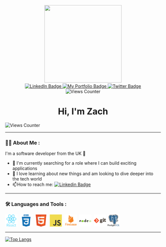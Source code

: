 <div id="header" align="center">
  <img src="https://media.giphy.com/media/v1.Y2lkPTc5MGI3NjExdWgzdGV1c2lxbmU3Ym02emVtdzVnZWI3dWNhZTkwZ2x3cjhmZHo5MSZlcD12MV9pbnRlcm5hbF9naWZfYnlfaWQmY3Q9Zw/nFLW7PNGgN3lI68rdv/giphy.gif" width="250" height="250"/>
  <div id="badges">
  <a href="https://uk.linkedin.com/in/zachmarzouk">
  <img src="https://img.shields.io/badge/LinkedIn-blue?logo=LinkedIn" alt="LinkedIn Badge"/>
  </a>
  <a href="https://www.zachmarzouk.dev/">
  <img src="https://img.shields.io/badge/My_Portfolio-purple?logo=React" alt="My Portfolio Badge"/>
  </a>
  <a href="https://twitter.com/ZachMarzouk">
  <img src="https://img.shields.io/badge/Twitter-blue?logo=Twitter" alt="Twitter Badge"/>
  </a>
</div>
  <img src="https://komarev.com/ghpvc/?username=zamarz&style=flat-square&color=blue" alt="Views Counter"/>
<h1> Hi, I'm Zach 
</h1>
</div>
 <img src="https://komarev.com/ghpvc/?username=zamarz&style=flat-square&color=blue" alt="Views Counter"/>

---
### :technologist: About Me :

I'm a software developer from the UK 👋

- 👀 I'm currently searching for a role where I can build exciting applications
- :seedling: I love learning about new things and am looking to dive deeper into the tech world
- :mailbox:How to reach me: [![Linkedin Badge](https://img.shields.io/badge/LinkedIn-blue?logo=LinkedIn)](https://uk.linkedin.com/in/zachmarzouk)

---
### :hammer_and_wrench: Languages and Tools :

<div>
  <img src="https://github.com/devicons/devicon/blob/master/icons/react/react-original-wordmark.svg" title="React" alt="React" width="40" height="40"/>&nbsp;
  <img src="https://github.com/devicons/devicon/blob/master/icons/css3/css3-plain-wordmark.svg"  title="CSS3" alt="CSS" width="40" height="40"/>&nbsp;
  <img src="https://github.com/devicons/devicon/blob/master/icons/html5/html5-original.svg" title="HTML5" alt="HTML" width="40" height="40"/>&nbsp;
  <img src="https://github.com/devicons/devicon/blob/master/icons/javascript/javascript-original.svg" title="JavaScript" alt="JavaScript" width="40" height="40"/>&nbsp;
  <img src="https://github.com/devicons/devicon/blob/master/icons/firebase/firebase-plain-wordmark.svg" title="Firebase" alt="Firebase" width="40" height="40"/>&nbsp;
  <img src="https://github.com/devicons/devicon/blob/master/icons/nodejs/nodejs-original-wordmark.svg" title="NodeJS" alt="NodeJS" width="40" height="40"/>&nbsp;
  <img src="https://github.com/devicons/devicon/blob/master/icons/git/git-original-wordmark.svg" title="Git" **alt="Git" width="40" height="40"/>
   <img src="https://github.com/devicons/devicon/blob/master/icons/postgresql/postgresql-original-wordmark.svg" title="PSQL" **alt="PSQL" width="40" height="40"/>

</div>

---

[![Top Langs](https://github-readme-stats.vercel.app/api/top-langs/?username=zamarz&layout=compact&theme=vision-friendly-dark)](https://github.com/anuraghazra/github-readme-stats)

<!---
zamarz/zamarz is a ✨ special ✨ repository because its `README.md` (this file) appears on your GitHub profile.
You can click the Preview link to take a look at your changes.
--->
